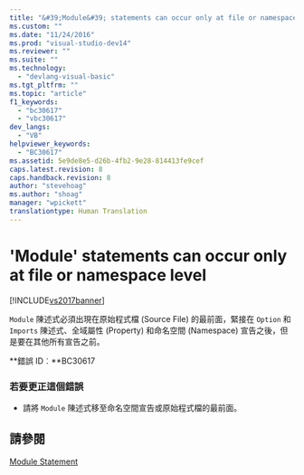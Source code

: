 ```yaml
---
title: "&#39;Module&#39; statements can occur only at file or namespace level | Microsoft Docs"
ms.custom: ""
ms.date: "11/24/2016"
ms.prod: "visual-studio-dev14"
ms.reviewer: ""
ms.suite: ""
ms.technology: 
  - "devlang-visual-basic"
ms.tgt_pltfrm: ""
ms.topic: "article"
f1_keywords: 
  - "bc30617"
  - "vbc30617"
dev_langs: 
  - "VB"
helpviewer_keywords: 
  - "BC30617"
ms.assetid: 5e9de8e5-d26b-4fb2-9e28-814413fe9cef
caps.latest.revision: 8
caps.handback.revision: 8
author: "stevehoag"
ms.author: "shoag"
manager: "wpickett"
translationtype: Human Translation
---
```

# &#39;Module&#39; statements can occur only at file or namespace level
[!INCLUDE[vs2017banner](../../../csharp/includes/vs2017banner.md)]

`Module` 陳述式必須出現在原始程式檔 \(Source File\) 的最前面，緊接在 `Option` 和 `Imports` 陳述式、全域屬性 \(Property\) 和命名空間 \(Namespace\) 宣告之後，但是要在其他所有宣告之前。  
  
 **錯誤 ID︰**BC30617  
  
### 若要更正這個錯誤  
  
-   請將 `Module` 陳述式移至命名空間宣告或原始程式檔的最前面。  
  
## 請參閱  
 [Module Statement](../../../visual-basic/language-reference/statements/module-statement.md)